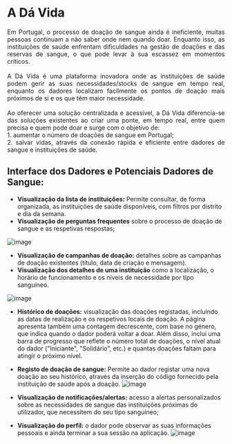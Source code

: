 # A Dá Vida

<p style="text-align: justify;">Em Portugal, o processo de doação de sangue ainda é ineficiente, muitas pessoas continuam a não saber onde nem quando doar.
 Enquanto isso, as instituições de saúde enfrentam dificuldades na gestão de doações e das reservas de sangue, o que pode levar à
 sua escassez em momentos críticos. <br><br>
 A Dá Vida é uma plataforma inovadora onde as instituições de saúde podem gerir as suas necessidades/stocks de sangue em
 tempo real, enquanto os dadores localizam facilmente os pontos de doação mais próximos de si e os que têm maior necessidade. <br><br>
 Ao oferecer uma solução centralizada e acessível, a Dá Vida diferencia-se das soluções existentes ao criar uma ponte, em tempo
 real, entre quem precisa e quem pode doar e surge com o objetivo de: <br>
1. aumentar o número de doações de sangue em Portugal; <br>
 2. salvar vidas, através da conexão rápida e eficiente entre dadores de sangue e instituições de saúde.</p>

## Interface dos Dadores e Potenciais Dadores de Sangue:
- **Visualização da lista de instituições:**  Permite consultar, de forma organizada, as instituições de saúde disponíveis, com
 filtros por distrito e dia da semana. <br>
- **Visualização de perguntas frequentes** sobre o processo de doação de sangue e as respetivas respostas;

![image](https://github.com/user-attachments/assets/785df71f-8480-4f5e-a382-3165944a500c)

- **Visualização de campanhas de doação:** detalhes sobre as
 campanhas de doação existentes (título, data de criação e mensagem). <br>
- **Visualização dos detalhes de uma instituição** como a localização, o horário de funcionamento e os níveis de necessidade por tipo sanguíneo.

![image](https://github.com/user-attachments/assets/630692d3-bf3b-460f-8dc1-f51b7eb06c8f)

- **Histórico de doações:** visualização das doações registadas, incluindo as datas de realização e os respetivos locais de doação.
 A página apresenta também uma contagem decrescente, com base no género, que indica quando o dador poderá voltar a doar.
 Além disso, inclui uma barra de progresso que reflete o número total de doações, o nível atual do dador ("Iniciante", "Solidário",
 etc.) e quantas doações faltam para atingir o próximo nível. <br>
- **Registo de doação de sangue:** Permite ao dador registar uma nova doação ao seu histórico, através da inserção do código fornecido pela instituição de saúde após a doação.
![image](https://github.com/user-attachments/assets/96aa9f1e-f44c-498c-9c11-5051cee3153e)

- **Visualização de notificações/alertas:** acesso a alertas personalizados sobre as necessidades de sangue das instituições
 próximas do utilizador, que necessitem do seu tipo sanguíneo;
 - **Visualização do perfil:** o dador pode observar as suas informações pessoais e ainda terminar a sua sessão na aplicação. 
![image](https://github.com/user-attachments/assets/a67d5d4a-9a65-41ad-b674-83b8256f4aca)
